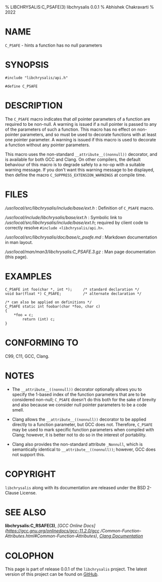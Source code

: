 % LIBCHRYSALIS:C_PSAFE(3) libchrysalis 0.0.1
% Abhishek Chakravarti
% 2022


# NAME

`C_PSAFE` - hints a function has no null parameters


# SYNOPSIS

```
#include "libchrysalis/api.h"

#define C_PSAFE
```

 
# DESCRIPTION

The `C_PSAFE` macro indicates that _all_ pointer parameters of a function are
required to be non-null. A warning is issued if a null pointer is passed to any
of the parameters of such a function. This macro has no effect on non-pointer
parameters, and so must be used to decorate functions with at least one pointer
parameter. A warning is issued if this macro is used to decorate a function
without any pointer parameters.

This macro uses the non-standard `__attribute__((nonnull))` decorator, and is
available for both GCC and Clang. On other compilers, the default behaviour of
this macro is to degrade safely to a no-op with a suitable warning message. If
you don't want this warning message to be displayed, then define the macro
`C_SUPPRESS_EXTENSION_WARNINGS` at compile time.


# FILES

*/usr/local/src/libchrysalis/include/base/ext.h*
: Definition of `C_PSAFE` macro.

*/usr/local/include/libchrysalis/base/ext.h*
: Symbolic link to */usr/local/src/libchrysalis/include/base/ext.h*; required by
client code to correctly resolve `#include <libchrysalis/api.h>`.

*/usr/local/src/libchrysalis/doc/base/c_psafe.md*
: Markdown documentation in man layout.

*/usr/local/man/man3/libchrysalis:C_PSAFE.3.gz*
: Man page documentation (this page).


# EXAMPLES

```
C_PSAFE int foo(char *, int *);     /* standard declaration */
void bar(float *) C_PSAFE;          /* alternate declaration */

/* can also be applied on definitions */
C_PSAFE static int foobar(char *foo, char c)
{
	*foo = c;
      	return (int) c;
}
```

# CONFORMING TO

C99, C11, GCC, Clang.


# NOTES

- The `__attribute__((nonnull))` decorator optionally allows you to
  specify the 1-based index of the function parameters that are to be
  considered non-null; `C_PSAFE` doesn't do this both for the sake of
  brevity and also because we consider null pointer parameters to be a
  code smell.

- Clang allows the `__attribute__((nonnull))` decorator to be applied
  directly to a function parameter, but GCC does not. Therefore,
  `C_PSAFE` may be used to mark specific function parameters when
  compiled with Clang; however, it is better not to do so in the
  interest of portability.

- Clang also provides the non-standard attribute `_Nonnull`, which is
  semantically identical to `__attribute__((nonnull))`; however, GCC
  does not support this.


# COPYRIGHT

`libchrysalis` along with its documentation are released under the BSD 2-Clause
License.


# SEE ALSO

**libchrysalis:C_RSAFE(3)**, 
*[GCC Online Docs](https://gcc.gnu.org/onlinedocs/gcc-11.2.0/gcc
/Common-Function-Attributes.html#Common-Function-Attributes)*,
*[Clang Documentation](https://clang.llvm.org/docs/AttributeReference.html)*


# COLOPHON

This page is part of release 0.0.1 of the `libchrysalis` project. The latest
version of this project can be found on
[GitHub](https://github.com/achakravarti/libchrysalis).

